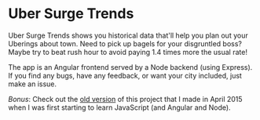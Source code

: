 # Uber Surge Trends

Uber Surge Trends shows you historical data that'll help you plan out your Uberings about town. Need to pick up bagels for your disgruntled boss? Maybe try to beat rush hour to avoid paying 1.4 times more the usual rate!

The app is an Angular frontend served by a Node backend (using Express). If you find any bugs, have any feedback, or want your city included, just make an issue.

*Bonus*: Check out the [old version](https://github.com/martellaj/uber-surge-trends-old) of this project that I made in April 2015 when I was first starting to learn JavaScript (and Angular and Node).
